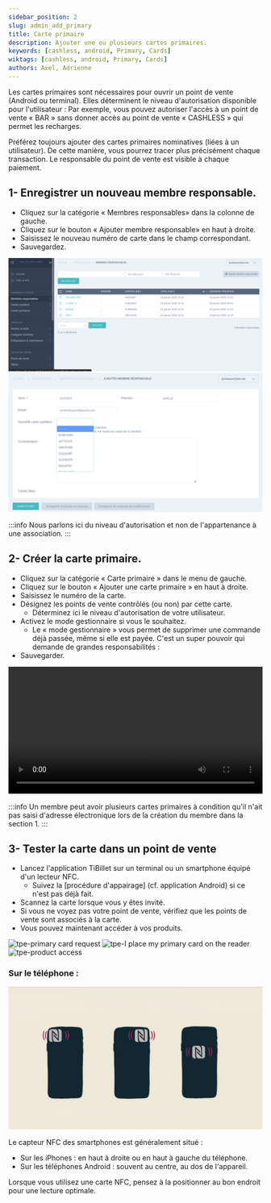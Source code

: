 ```yaml
---
sidebar_position: 2
slug: admin_add_primary
title: Carte primaire
description: Ajouter une ou plusieurs cartes primaires.
keywords: [cashless, android, Primary, Cards]
wiktags: [cashless, android, Primary, Cards]
authors: Axel, Adrienne
---
```


Les cartes primaires sont nécessaires pour ouvrir un point de vente (Android ou terminal). Elles déterminent le niveau d'autorisation disponible pour l'utilisateur : 
Par exemple, vous pouvez autoriser l'accès à un point de vente « BAR » sans donner accès au point de vente « CASHLESS » qui permet les recharges. 

Préférez toujours ajouter des cartes primaires nominatives (liées à un utilisateur). 
De cette manière, vous pourrez tracer plus précisément chaque transaction.
Le responsable du point de vente est visible à chaque paiement.

## 1- Enregistrer un nouveau membre responsable.

- Cliquez sur la catégorie « Membres responsables» dans la colonne de gauche.
- Cliquez sur le bouton « Ajouter membre responsable» en haut à droite.
- Saisissez le nouveau numéro de carte dans le champ correspondant.
- Sauvegardez. 


![membre responsable](/img/membre-responsable.png)
![membre responsable](/img/membre-responsable-bis.png)                


:::info 
Nous parlons ici du niveau d'autorisation et non de l'appartenance à une association. 
:::



## 2- Créer la carte primaire.

- Cliquez sur la catégorie « Carte primaire » dans le menu de gauche.
- Cliquez sur le bouton « Ajouter une carte primaire » en haut à droite.
- Saisissez le numéro de la carte.
- Désignez les points de vente contrôlés (ou non) par cette carte.
     - Déterminez ici le niveau d'autorisation de votre utilisateur.
- Activez le mode gestionnaire si vous le souhaitez.
     - Le « mode gestionnaire » vous permet de supprimer une commande déjà passée, même si elle est payée. C'est un super pouvoir qui demande de grandes responsabilités :
- Sauvegarder.

<video width="100%" controls src="/img/CartePrimaire.mp4"></video>

:::info 
Un membre peut avoir plusieurs cartes primaires à condition qu'il n'ait pas saisi d'adresse électronique lors de la création du membre dans la section 1. 
:::


## 3- Tester la carte dans un point de vente

- Lancez l'application TiBillet sur un terminal ou un smartphone équipé d'un lecteur NFC.
     - Suivez la [procédure d'appairage] (cf. application Android) si ce n'est pas déjà fait.
- Scannez la carte lorsque vous y êtes invité.
- Si vous ne voyez pas votre point de vente, vérifiez que les points de vente sont associés à la carte.
- Vous pouvez maintenant accéder à vos produits.

![tpe-primary card request](/img/tpe1.png)
![tpe-I place my primary card on the reader](/img/tpe2.png)
![tpe-product access](/img/tpe3.png)

### Sur le téléphone :

![tpe-phone nfc](/img/phone-nfc.png)

Le capteur NFC des smartphones est généralement situé :

- Sur les iPhones : en haut à droite ou en haut à gauche du téléphone.
- Sur les téléphones Android : souvent au centre, au dos de l'appareil.

Lorsque vous utilisez une carte NFC, pensez à la positionner au bon endroit pour une lecture optimale.